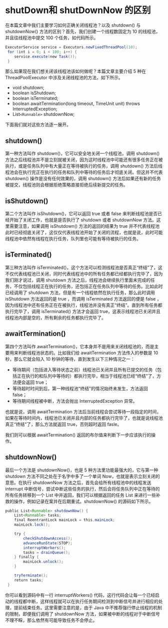 # shutDown和 shutDownNow 的区别

在本篇文章中我们主要学习如何正确关闭线程池？以及 shutdown() 与 shutdownNow() 方法的区别？首先，我们创建一个线程数固定为 10 的线程池，并且往线程池中提交 100 个任务，如代码所示。

```java
ExecutorService service = Executors.newFixedThreadPool(10);
 for (int i = 0; i < 100; i++) {
    service.execute(new Task());
 }
```

那么如果现在我们想关闭该线程池该如何做呢？本篇文章主要介绍 5 种在 ThreadPoolExecutor 中涉及关闭线程池的方法，如下所示。

- void shutdown;
- boolean isShutdown;
- boolean isTerminated;
- boolean awaitTermination(long timeout, TimeUnit unit) throws InterruptedException;
- List`<Runnable>` shutdownNow;

下面我们就对这些方法逐一展开。

## shutdown()

第一种方法叫作 shutdown()，它可以安全地关闭一个线程池，调用 shutdown() 方法之后线程池并不是立刻就被关闭，因为这时线程池中可能还有很多任务正在被执行，或是任务队列中有大量正在等待被执行的任务，调用 shutdown() 方法后线程池会在执行完正在执行的任务和队列中等待的任务后才彻底关闭。但这并不代表 shutdown() 操作是没有任何效果的，调用 shutdown() 方法后如果还有新的任务被提交，线程池则会根据拒绝策略直接拒绝后续新提交的任务。

## isShutdown()

第二个方法叫作 isShutdown()，它可以返回 true 或者 false 来判断线程池是否已经开始了关闭工作，也就是是否执行了 shutdown 或者 shutdownNow 方法。这里需要注意，如果调用 isShutdown() 方法的返回的结果为 true 并不代表线程池此时已经彻底关闭了，这仅仅代表线程池开始了关闭的流程，也就是说，此时可能线程池中依然有线程在执行任务，队列里也可能有等待被执行的任务。

## isTerminated()

第三种方法叫作 isTerminated()，这个方法可以检测线程池是否真正“终结”了，这不仅代表线程池已关闭，同时代表线程池中的所有任务都已经都执行完毕了，因为我们刚才说过，调用 shutdown 方法之后，线程池会继续执行里面未完成的任务，不仅包括线程正在执行的任务，还包括正在任务队列中等待的任务。比如此时已经调用了 shutdown 方法，但是有一个线程依然在执行任务，那么此时调用 isShutdown 方法返回的是 true ，而调用 isTerminated 方法返回的便是 false ，因为线程池中还有任务正在在被执行，线程池并没有真正“终结”。直到所有任务都执行完毕了，调用 isTerminated() 方法才会返回 true，这表示线程池已关闭并且线程池内部是空的，所有剩余的任务都执行完毕了。

## awaitTermination()

第四个方法叫作 awaitTermination()，它本身并不是用来关闭线程池的，而是主要用来判断线程池状态的。比如我们给 awaitTermination 方法传入的参数是 10 秒，那么它就会陷入 10 秒钟的等待，直到发生以下三种情况之一：

- 等待期间（包括进入等待状态之前）线程池已关闭并且所有已提交的任务（包括正在执行的和队列中等待的）都执行完毕，相当于线程池已经“终结”了，方法便会返回 true；
- 等待超时时间到后，第一种线程池“终结”的情况始终未发生，方法返回 false；
- 等待期间线程被中断，方法会抛出 InterruptedException 异常。

也就是说，调用 awaitTermination 方法后当前线程会尝试等待一段指定的时间，如果在等待时间内，线程池已关闭并且内部的任务都执行完毕了，也就是说线程池真正“终结”了，那么方法就返回 true，否则超时返回 fasle。

我们则可以根据 awaitTermination() 返回的布尔值来判断下一步应该执行的操作。

## shutdownNow()

最后一个方法是 shutdownNow()，也是 5 种方法里功能最强大的，它与第一种 shutdown 方法不同之处在于名字中多了一个单词 Now，也就是表示立刻关闭的意思。在执行 shutdownNow 方法之后，首先会给所有线程池中的线程发送 interrupt 中断信号，尝试中断这些任务的执行，然后会将任务队列中正在等待的所有任务转移到一个 List 中并返回，我们可以根据返回的任务 List 来进行一些补救的操作，例如记录在案并在后期重试。shutdownNow() 的源码如下所示。

```java
public List<Runnable> shutdownNow() {
    List<Runnable> tasks;
    final ReentrantLock mainLock = this.mainLock;
    mainLock.lock();

    try {
        checkShutdownAccess();
        advanceRunState(STOP);
        interruptWorkers();
        tasks = drainQueue();
    } finally {
        mainLock.unlock();
    }

    tryTerminate();
    return tasks;
 }
```

你可以看到源码中有一行 interruptWorkers() 代码，这行代码会让每一个已经启动的线程都中断，这样线程就可以在执行任务期间检测到中断信号并进行相应的处理，提前结束任务。这里需要注意的是，由于 Java 中不推荐强行停止线程的机制的限制，即便我们调用了 shutdownNow 方法，如果被中断的线程对于中断信号不理不睬，那么依然有可能导致任务不会停止。
